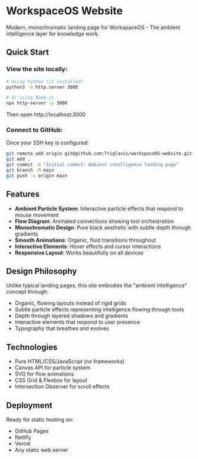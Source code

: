 # WorkspaceOS Website

Modern, monochromatic landing page for WorkspaceOS - The ambient intelligence layer for knowledge work.

## Quick Start

### View the site locally:
```bash
# Using Python (if installed)
python3 -m http.server 3000

# Or using Node.js
npx http-server -p 3000
```
Then open http://localhost:3000

### Connect to GitHub:
Once your SSH key is configured:
```bash
git remote add origin git@github.com:Triglavis/workspaceOS-website.git
git add .
git commit -m "Initial commit: Ambient intelligence landing page"
git branch -M main
git push -u origin main
```

## Features

- **Ambient Particle System**: Interactive particle effects that respond to mouse movement
- **Flow Diagram**: Animated connections showing tool orchestration
- **Monochromatic Design**: Pure black aesthetic with subtle depth through gradients
- **Smooth Animations**: Organic, fluid transitions throughout
- **Interactive Elements**: Hover effects and cursor interactions
- **Responsive Layout**: Works beautifully on all devices

## Design Philosophy

Unlike typical landing pages, this site embodies the "ambient intelligence" concept through:
- Organic, flowing layouts instead of rigid grids
- Subtle particle effects representing intelligence flowing through tools
- Depth through layered shadows and gradients
- Interactive elements that respond to user presence
- Typography that breathes and evolves

## Technologies

- Pure HTML/CSS/JavaScript (no frameworks)
- Canvas API for particle system
- SVG for flow animations
- CSS Grid & Flexbox for layout
- Intersection Observer for scroll effects

## Deployment

Ready for static hosting on:
- GitHub Pages
- Netlify
- Vercel
- Any static web server